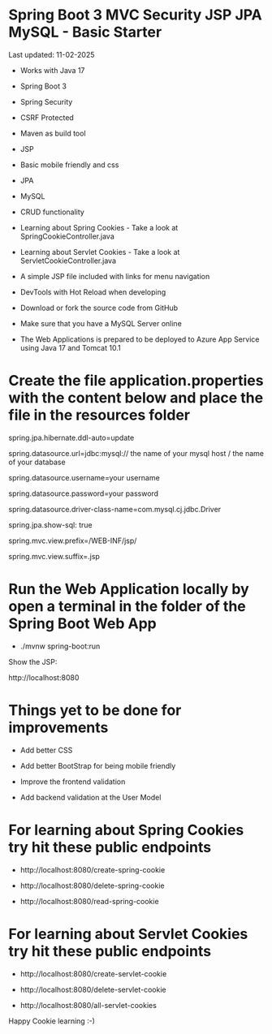   # Spring Boot 3 MVC Security JSP JPA MySQL - Basic Starter

Last updated: 11-02-2025

- Works with Java 17

- Spring Boot 3

- Spring Security

- CSRF Protected

- Maven as build tool

- JSP

- Basic mobile friendly and css

- JPA

- MySQL

- CRUD functionality

- Learning about Spring Cookies - Take a look at SpringCookieController.java

- Learning about Servlet Cookies - Take a look at ServletCookieController.java

- A simple JSP file included with links for menu navigation

- DevTools with Hot Reload when developing 

- Download or fork the source code from GitHub

- Make sure that you have a MySQL Server online

- The Web Applications is prepared to be deployed to Azure App Service using Java 17 and Tomcat 10.1

# Create the file application.properties with the content below and place the file in the resources folder

spring.jpa.hibernate.ddl-auto=update

spring.datasource.url=jdbc:mysql:// the name of your mysql host / the name of your database

spring.datasource.username=your username 

spring.datasource.password=your password

spring.datasource.driver-class-name=com.mysql.cj.jdbc.Driver

spring.jpa.show-sql: true

spring.mvc.view.prefix=/WEB-INF/jsp/

spring.mvc.view.suffix=.jsp

# Run the Web Application locally by open a terminal in the folder of the Spring Boot Web App

- ./mvnw spring-boot:run 

Show the JSP:

http://localhost:8080

# Things yet to be done for improvements

- Add better CSS

- Add better BootStrap for being mobile friendly

- Improve the frontend validation

- Add backend validation at the User Model

# For learning about Spring Cookies try hit these public endpoints
 
- http://localhost:8080/create-spring-cookie

- http://localhost:8080/delete-spring-cookie

- http://localhost:8080/read-spring-cookie


# For learning about Servlet Cookies try hit these public endpoints

- http://localhost:8080/create-servlet-cookie

- http://localhost:8080/delete-servlet-cookie

- http://localhost:8080/all-servlet-cookies

Happy Cookie learning :-)



